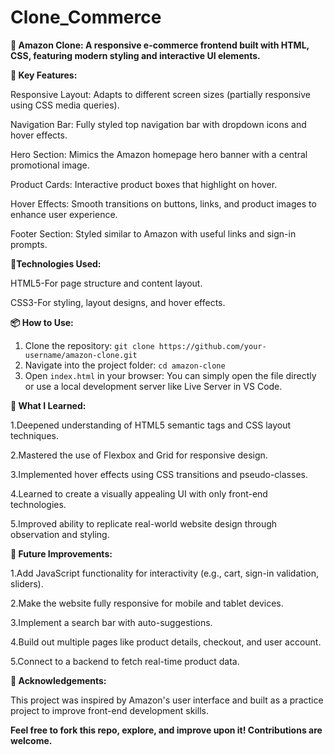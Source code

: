 # Clone_Commerce

**🛒 Amazon Clone: A responsive e-commerce frontend built with HTML, CSS, featuring modern styling and interactive UI elements.**

**🚀 Key Features:**

Responsive Layout: Adapts to different screen sizes (partially responsive using CSS media queries).

Navigation Bar: Fully styled top navigation bar with dropdown icons and hover effects.

Hero Section: Mimics the Amazon homepage hero banner with a central promotional image.

Product Cards: Interactive product boxes that highlight on hover.

Hover Effects: Smooth transitions on buttons, links, and product images to enhance user experience.

Footer Section: Styled similar to Amazon with useful links and sign-in prompts.

**🔧Technologies Used:**

HTML5-For page structure and content layout.

CSS3-For styling, layout designs, and hover effects.

**📦 How to Use:**

1. Clone the repository:
   ```git clone https://github.com/your-username/amazon-clone.git```
2. Navigate into the project folder:
   ```cd amazon-clone```
3. Open ```index.html``` in your browser:
   You can simply open the file directly or use a local development server like Live Server in VS Code.

**🧠 What I Learned:**

1.Deepened understanding of HTML5 semantic tags and CSS layout techniques.

2.Mastered the use of Flexbox and Grid for responsive design.

3.Implemented hover effects using CSS transitions and pseudo-classes.

4.Learned to create a visually appealing UI with only front-end technologies.

5.Improved ability to replicate real-world website design through observation and styling.

**🔮 Future Improvements:**

1.Add JavaScript functionality for interactivity (e.g., cart, sign-in validation, sliders).

2.Make the website fully responsive for mobile and tablet devices.

3.Implement a search bar with auto-suggestions.

4.Build out multiple pages like product details, checkout, and user account.

5.Connect to a backend to fetch real-time product data.

**🙌 Acknowledgements:**

This project was inspired by Amazon's user interface and built as a practice project to improve front-end development skills.

**Feel free to fork this repo, explore, and improve upon it! Contributions are welcome.**





   

   


